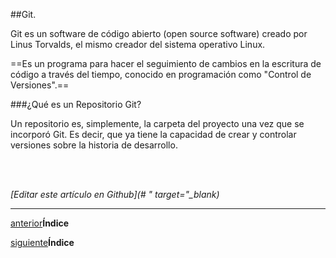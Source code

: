 ##Git.

Git es un software de código abierto (open source software) creado por Linus Torvalds, 
el mismo creador del sistema operativo Linux.

==Es un programa para hacer el seguimiento de cambios en la escritura de código 
a través del tiempo, conocido en programación como "Control de Versiones".==

###¿Qué es un Repositorio Git?

Un repositorio es, simplemente, la carpeta del proyecto una vez que se incorporó Git.
Es decir, que ya tiene la capacidad de crear y controlar versiones sobre la historia de desarrollo.

<br>
<br>

<em>[Editar este artículo en Github](# " target="_blank)</em>

<hr>

[anterior](https://github.com/Pandawebs/Git-y-GitHub-elemental/blob/master/README.md)**Índice**

[siguiente](https://github.com/Pandawebs/Git-y-GitHub-elemental/blob/master/instalacion-y-configuracion-de-git)**Índice**
